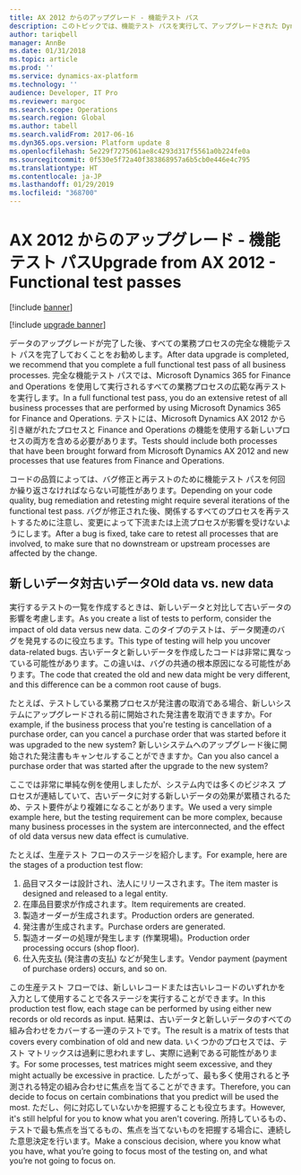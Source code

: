 ```yaml
---
title: AX 2012 からのアップグレード - 機能テスト パス
description: このトピックでは、機能テスト パスを実行して、アップグレードされた Dynamics 365 for Finance and Operations と環境を検証する方法について説明します。
author: tariqbell
manager: AnnBe
ms.date: 01/31/2018
ms.topic: article
ms.prod: ''
ms.service: dynamics-ax-platform
ms.technology: ''
audience: Developer, IT Pro
ms.reviewer: margoc
ms.search.scope: Operations
ms.search.region: Global
ms.author: tabell
ms.search.validFrom: 2017-06-16
ms.dyn365.ops.version: Platform update 8
ms.openlocfilehash: 5e229f7275061ae8c4293d317f5561a0b224fe0a
ms.sourcegitcommit: 0f530e5f72a40f383868957a6b5cb0e446e4c795
ms.translationtype: HT
ms.contentlocale: ja-JP
ms.lasthandoff: 01/29/2019
ms.locfileid: "368700"
---
```

# <a name="upgrade-from-ax-2012---functional-test-passes"></a><span data-ttu-id="688ca-103">AX 2012 からのアップグレード - 機能テスト パス</span><span class="sxs-lookup"><span data-stu-id="688ca-103">Upgrade from AX 2012 - Functional test passes</span></span>

[!include [banner](../includes/banner.md)]

[!include [upgrade banner](../includes/upgrade-banner.md)]

<span data-ttu-id="688ca-104">データのアップグレードが完了した後、すべての業務プロセスの完全な機能テスト パスを完了しておくことをお勧めします。</span><span class="sxs-lookup"><span data-stu-id="688ca-104">After data upgrade is completed, we recommend that you complete a full functional test pass of all business processes.</span></span> <span data-ttu-id="688ca-105">完全な機能テスト パスでは、Microsoft Dynamics 365 for Finance and Operations を使用して実行されるすべての業務プロセスの広範な再テストを実行します。</span><span class="sxs-lookup"><span data-stu-id="688ca-105">In a full functional test pass, you do an extensive retest of all business processes that are performed by using Microsoft Dynamics 365 for Finance and Operations.</span></span> <span data-ttu-id="688ca-106">テストには、Microsoft Dynamics AX 2012 から引き継がれたプロセスと Finance and Operations の機能を使用する新しいプロセスの両方を含める必要があります。</span><span class="sxs-lookup"><span data-stu-id="688ca-106">Tests should include both processes that have been brought forward from Microsoft Dynamics AX 2012 and new processes that use features from Finance and Operations.</span></span>

<span data-ttu-id="688ca-107">コードの品質によっては、バグ修正と再テストのために機能テスト パスを何回か繰り返さなければならない可能性があります。</span><span class="sxs-lookup"><span data-stu-id="688ca-107">Depending on your code quality, bug remediation and retesting might require several iterations of the functional test pass.</span></span> <span data-ttu-id="688ca-108">バグが修正された後、関係するすべてのプロセスを再テストするために注意し、変更によって下流または上流プロセスが影響を受けないようにします。</span><span class="sxs-lookup"><span data-stu-id="688ca-108">After a bug is fixed, take care to retest all  processes that are involved, to make sure that no downstream or upstream processes are affected by the change.</span></span>

## <a name="old-data-vs-new-data"></a><span data-ttu-id="688ca-109">新しいデータ対古いデータ</span><span class="sxs-lookup"><span data-stu-id="688ca-109">Old data vs. new data</span></span>

<span data-ttu-id="688ca-110">実行するテストの一覧を作成するときは、新しいデータと対比して古いデータの影響を考慮します。</span><span class="sxs-lookup"><span data-stu-id="688ca-110">As you create a list of tests to perform, consider the impact of old data versus new data.</span></span> <span data-ttu-id="688ca-111">このタイプのテストは、データ関連のバグを発見するのに役立ちます。</span><span class="sxs-lookup"><span data-stu-id="688ca-111">This type of testing will help you uncover data-related bugs.</span></span> <span data-ttu-id="688ca-112">古いデータと新しいデータを作成したコードは非常に異なっている可能性があります。この違いは、バグの共通の根本原因になる可能性があります。</span><span class="sxs-lookup"><span data-stu-id="688ca-112">The code that created the old and new data might be very different, and this difference can be a common root cause of bugs.</span></span>

<span data-ttu-id="688ca-113">たとえば、テストしている業務プロセスが発注書の取消である場合、新しいシステムにアップグレードされる前に開始された発注書を取消できますか。</span><span class="sxs-lookup"><span data-stu-id="688ca-113">For example, if the business process that you're testing is cancellation of a purchase order, can you cancel a purchase order that was started before it was upgraded to the new system?</span></span> <span data-ttu-id="688ca-114">新しいシステムへのアップグレード後に開始された発注書もキャンセルすることができますか。</span><span class="sxs-lookup"><span data-stu-id="688ca-114">Can you also cancel a purchase order that was started after the upgrade to the new system?</span></span> 

<span data-ttu-id="688ca-115">ここでは非常に単純な例を使用しましたが、システム内では多くのビジネス プロセスが連結していて、古いデータに対する新しいデータの効果が累積されるため、テスト要件がより複雑になることがあります。</span><span class="sxs-lookup"><span data-stu-id="688ca-115">We used a very simple example here, but the testing requirement can be more complex, because many business processes in the system are interconnected, and the effect of old data versus new data effect is cumulative.</span></span>

<span data-ttu-id="688ca-116">たとえば、生産テスト フローのステージを紹介します。</span><span class="sxs-lookup"><span data-stu-id="688ca-116">For example, here are the stages of a production test flow:</span></span>

1. <span data-ttu-id="688ca-117">品目マスターは設計され、法人にリリースされます。</span><span class="sxs-lookup"><span data-stu-id="688ca-117">The item master is designed and released to a legal entity.</span></span>
2. <span data-ttu-id="688ca-118">在庫品目要求が作成されます。</span><span class="sxs-lookup"><span data-stu-id="688ca-118">Item requirements are created.</span></span>
3. <span data-ttu-id="688ca-119">製造オーダーが生成されます。</span><span class="sxs-lookup"><span data-stu-id="688ca-119">Production orders are generated.</span></span>
4. <span data-ttu-id="688ca-120">発注書が生成されます。</span><span class="sxs-lookup"><span data-stu-id="688ca-120">Purchase orders are generated.</span></span>
5. <span data-ttu-id="688ca-121">製造オーダーの処理が発生します (作業現場)。</span><span class="sxs-lookup"><span data-stu-id="688ca-121">Production order processing  occurs (shop floor).</span></span>
6. <span data-ttu-id="688ca-122">仕入先支払 (発注書の支払) などが発生します。</span><span class="sxs-lookup"><span data-stu-id="688ca-122">Vendor payment (payment of purchase orders) occurs, and so on.</span></span>

<span data-ttu-id="688ca-123">この生産テスト フローでは、新しいレコードまたは古いレコードのいずれかを入力として使用することで各ステージを実行することができます。</span><span class="sxs-lookup"><span data-stu-id="688ca-123">In this production test flow, each stage can be performed by using either new records or old records as input.</span></span> <span data-ttu-id="688ca-124">結果は、古いデータと新しいデータのすべての組み合わせをカバーする一連のテストです。</span><span class="sxs-lookup"><span data-stu-id="688ca-124">The result is a matrix of tests that covers every combination of old and new data.</span></span> <span data-ttu-id="688ca-125">いくつかのプロセスでは、テスト マトリックスは過剰に思われますし、実際に過剰である可能性があります。</span><span class="sxs-lookup"><span data-stu-id="688ca-125">For some processes, test matrices might seem excessive, and they might actually be excessive in practice.</span></span> <span data-ttu-id="688ca-126">したがって、最も多く使用されると予測される特定の組み合わせに焦点を当てることができます。</span><span class="sxs-lookup"><span data-stu-id="688ca-126">Therefore, you can decide to focus on certain combinations that you predict will be used the most.</span></span> <span data-ttu-id="688ca-127">ただし、何に対応していないかを把握することも役立ちます。</span><span class="sxs-lookup"><span data-stu-id="688ca-127">However, it's still helpful for you to know what you aren't covering.</span></span> <span data-ttu-id="688ca-128">所持しているもの、テストで最も焦点を当てるもの、焦点を当てないものを把握する場合に、連続した意思決定を行います。</span><span class="sxs-lookup"><span data-stu-id="688ca-128">Make a conscious decision, where you know what you have, what you’re going to focus most of the testing on, and what you’re not going to focus on.</span></span>


